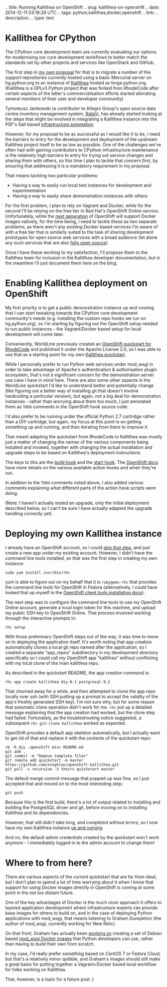 .. title: Running Kallithea on OpenShift
.. slug: kallithea-on-openshift
.. date: 2014-12-11 03:18:26 UTC
.. tags: python,kallithea,docker,openshift
.. link: 
.. description: 
.. type: text

Kallithea for CPython
=====================

The CPython core development team are currently evaluating our options for
modernising our core development workflows to better match the standards
set by other projects and services like OpenStack and GitHub.

The first step in [my own proposal](https://www.python.org/dev/peps/pep-0474/)
for that is to migrate a number of the support repositories currently hosted
using a basic Mercurial server on hg.python.org to an instance of
[Kallithea](https://kallithea-scm.org/) hosted as forge.python.org.
(Kallithea is a GPLv3 Python project that was forked from RhodeCode after
certain aspects of the latter's commercialisation efforts started alienating
several members of their user and developer community)

Tymoteusz Jankowski (a contributor to Allegro Group's open source data centre
inventory management system, [Ralph](http://ralph.allegrogroup.com/)), has
already started looking at the steps that might be involved in integrating a
Kallithea instance into the PSF's Salt based
[infrastructure automation](https://github.com/xliiv/psf-salt/tree/kallithea).

However, for my proposal to be as successful as I would like it to be, I need
the barriers to entry for the development and deployment of the upstream
Kallithea project itself to be as low as possible. One of the challenges
we've often had with gaining contributors to CPython infrastructure
maintenance is the relatively high barriers to entry for trying out service
changes and sharing them with others, so this time I plan to tackle that
concern *first*, by ensuring that addressing it is a mandatory requirement
in my proposal.

That means tackling two particular problems:

* Having a way to easily run local test instances for development and
  experimentation
* Having a way to easily share demonstration instances with others

For the first problem, I plan to rely on Vagrant and Docker, while for the
second I'll be relying on the free tier in Red Hat's OpenShift Online
service. Unfortunately, while the
[next generation](http://www.openshift.org/) of OpenShift will support Docker
images natively, for the time being, I need to tackle these as two separate
problems, as there aren't any existing Docker based services I'm aware of
with a free tier that is similarly suited to the task of sharing development
prototypes for open source web services with a broad audience (let alone
any such services that are also
[fully open source](https://github.com/openshift)).

Once I have these working to my satisfaction, I'll propose them to the
Kallithea team for inclusion in the Kallithea developer documentation, but
in the meantime I'll just document them here on the blog.

Enabling Kallithea deployment on OpenShift
==========================================

My first priority is to get a public demonstration instance up and running
that I can start tweaking towards the CPython core development community's
needs (e.g. installing the custom repo hooks we run on hg.python.org), so
I'm starting by figuring out the OpenShift setup needed to run public
instances - the Vagrant/Docker based setup for local development will come
later.

Conveniently, WorldLine previously created an [OpenShift quickstart for
RhodeCode](https://github.com/worldline/openshift-rhodecode) and published
it under the Apache License 2.0, so I was able to use that as a starting
point for my own
[Kallithea quickstart](https://github.com/ncoghlan/openshift-kallithea).

While I personally prefer to run Python web services under mod_wsgi in order
to take advantage of Apache's authentication & authorisation plugin ecosystem,
that's not a significant concern for the demonstration server use case I have
in mind here. There are also some other aspects in the WorldLine quickstart
I'd like to understand better and potentially change (like figuring out a
better way of installing git that doesn't involve hardcoding a particular
version), but again, not a big deal for demonstration instances - rather
than worrying about them too much, I just annotated them as `TODO` comments
in the OpenShift hook source code.

I'd also prefer to be running under the official Python 2.7 cartridge rather
than a DIY cartridge, but again, my focus at this point is on getting
something up and running, and then iterating from there to improve it.

That meant adapting the quickstart from RhodeCode to Kallithea was mostly
just a matter of changing the names of the various components being installed
and invoked, together with changing the actual installation and upgrade steps
to be based on Kallithea's deployment instructions.

The keys to this are the
[build hook](https://github.com/ncoghlan/openshift-kallithea/blob/master/.openshift/action_hooks/build)
and the
[start hook](https://github.com/ncoghlan/openshift-kallithea/blob/master/.openshift/action_hooks/start).
The [OpenShift docs](https://developers.openshift.com/en/managing-action-hooks.html)
have more details on the various available action hooks and when they're run.

In addition to the `TODO` comments noted above, I also added various comments
explaining *what* different parts of the action hook scripts were doing.

(Note: I haven't actually *tested* an upgrade, only the initial
deployment described below, so I can't be sure I have actually adapted the
upgrade handling correctly yet)

Deploying my own Kallithea instance
===================================

I already have an OpenShift account, so I could
[skip that step](https://www.openshift.com/app/account/new), and just
create a new app under my existing account. However, I didn't have the command
line tools installed, so that was the first step in creating my own instance:

    sudo yum install /usr/bin/rhc

yum is able to figure out on my behalf that it is `rubygems-rhc` that
provides the command line tools for OpenShift in Fedora (alternatively,
I could have looked that up myself in the
[OpenShift client tools installation docs](https://developers.openshift.com/en/getting-started-client-tools.html#fedora)).

The next step was to configure the command line tools to use my OpenShift
Online account, generate a local login token for this machine, and upload
my public SSH key to OpenShift Online. That process involved working through
the interactive prompts in:

    rhc setup

With those preliminary OpenShift steps out of the way, it was time to
move on to deploying the application itself. It's worth noting that
app creation automatically clones a local git repo named after the application,
so I created a separate "app_repos" subdirectory in my development directory
specifically so I could call my OpenShift app "kallithea" without conflicting
with my local clone of the main kallithea repo.

As described in the quickstart README, the app creation command is:

    rhc app create kallithea diy-0.1 postgresql-9.2

That churned away for a while, and then attempted to clone the app repo
locally over ssh (with SSH putting up a prompt to accept the validity of the
app's freshly generated SSH key). I'm not sure why, but for some reason that
automatic clone operation didn't work for me. `rhc` put up a detailed
message explaining that the app creation had worked, but the clone step had
failed. Fortunately, as the troubleshooting notice suggested, a subsequent
`rhc git-clone kallithea` worked as expected.

OpenShift provides a default app skeleton automatically, but I actually
want to get rid of that and replace it with the contents of the quickstart
repo:

    rm -R diy .openshift misc README.md
    git add .
    git commit -m "Remove template files"
    git remote add quickstart -m master https://github.com/ncoghlan/openshift-kallithea.git
    git pull -s recursive -X theirs quickstart master

The default merge commit message that popped up was fine, so I just accepted
that and moved on to the most interesting step:

    git push

Because this is the first build, there's a lot of output related to
installing and building the PostgreSQL driver and git, before moving on
to installing Kallithea and its dependencies.

However, that still didn't take long, and completed without errors, so I now
have my own Kallithea instance
[up and running](http://kallithea-ncoghlan.rhcloud.com/).

And no, the default admin credentials created by the quickstart won't work
anymore - I immediately logged in to the admin account to change them!

Where to from here?
===================

There are various aspects of the current quickstart that are far from ideal,
but I don't plan to spend a lot of time worrying about it when I know that
support for using Docker images directly in OpenShift is coming at some
point in the not too distant future.

One of the key advantages of Docker is the much nicer approach it offers to
layered application development where infrastructure experts can provide
base images for others to build on, and in the case of deploying Python
applications with mod_wsgi, that means listening to Graham Dumpleton (the
author of mod_wsgi, currently working for New Relic).

On that front, Graham has actually been
[working on](http://blog.dscpl.com.au/2014/12/hosting-python-wsgi-applications-using.html)
creating a set of Debian based
[mod_wsgi Docker images](https://registry.hub.docker.com/u/grahamdumpleton/mod-wsgi-docker/)
that Python developers can use, rather than having to build their own from
scratch.

In my case, I'd really prefer something based on CentOS 7 or Fedora Cloud,
but that's a relatively minor quibble, and Graham's images should still make
a great basis for putting together a Vagrant+Docker based local workflow
for folks working on Kallithea.

That, however, is a topic for a future post :)
